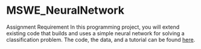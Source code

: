 # MSWE_NeuralNetwork

Assignment Requirement
In this programming project, you will extend existing code that builds and uses a simple neural network for solving a classification problem. The code, the data, and a tutorial can be found [here](https://machinelearningmastery.com/implement-backpropagation-algorithm-scratch-python/).
